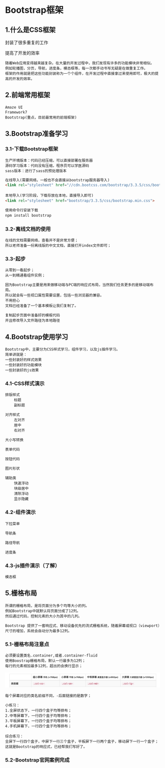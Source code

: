 # Bootstrap框架

## 1.什么是CSS框架

封装了很多重复的工作

提高了开发的效率

```
随着Web应用变得越来越复杂。在大量的开发过程中，我们发现有许多的功能模块非常相似。
例如轮播图，分页，导航，进度条，模态框等，每一次都手动书写无疑是在做重复工作。
框架的作用就是把这些功能封装称为一个个组件，在开发过程中直接拿过来使用即可，极大的提高的开发的效率。
```

## 2.前端常用框架

```
Amaze UI
Framework7
Bootstrap(重点，目前最常用的前端框架)
```

## 3.Bootstrap准备学习

### 3.1-下载Bootstrap框架

```
生产环境版本：代码已经压缩，可以直接部署在服务器
源码学习版本：代码没有压缩，程序员可以学医源码
sass版本：进行了sass的预处理版本
```

```html
在线导入(需要网络，一般也不会直接从bootstrap服务器导入)
<link rel="stylesheet" href="//cdn.bootcss.com/bootstrap/3.3.5/css/bootstrap.min.css">

本地导入(学习阶段，下载存放在本地，直接导入即可)
<link rel="stylesheet" href="bootstrap/3.3.5/css/bootstrap.min.css">
```

```css
使用命令行安装下载
npm install bootstrap
```

### 3.2-离线文档的使用

```
在线的文档需要网络，查看并不是非常方便；
所以老师准备一份离线版的中文文档，直接打开index文件即可；
```

### 3.3-起步

```
从零到一看起步；
从一到精通看组件实例；
```

```
因为Bootstrap主要是用来做移动端与PC端的响应式布局，当然我们任务更多的是移动端布局。
所以就会有一些视口属性需要设置，包括一些浏览器的兼容。
不用担心
文档已经准备了一个基本模板让我们复制了。
```

```
复制起步页面中准备好的模板代码
并且修改导入文件路径为本地路径
```

## 4.Bootstrap使用学习

```
Bootstrap中，主要分为CSS样式学习，组件学习，以及js插件学习。
简单讲就是：
一些封装好的样式效果
一些封装好的功能模块
一些封装好的js效果
```

### 4.1-CSS样式演示

```
排版样式
	标题
	副标题
```

```
对齐样式
	左对齐
	居中
	右对齐
```

```
大小写转换
```

```
表单代码
```

```
按钮代码
```

```
图片形状
```

```
辅助类
	快速浮动
	块级居中
	清除浮动
	显示隐藏
```

### 4.2-组件演示

```
下拉菜单
```

```
导航条
```

```
路径导航
```

```
进度条
```

### 4.3-js插件演示（了解）

```
模态框
```

## 5.栅格布局

```
所谓的栅格布局，是将页面分为多个均等大小的列。
例如Bootstrap中就默认将页面分成了12列。
然后通过代码，控制元素的大小为其中的几列。
```

```
Bootstrap 提供了一套响应式、移动设备优先的流式栅格系统，随着屏幕或视口（viewport）尺寸的增加，系统会自动分为最多12列。
```

### 5.1-栅格布局注意点

```
必须要设置类名.container,或者.container-fluid
使用Boostrap栅格布局，默认一行最多为12列；
每行的元素相加最多12列，超出的会换行显示；
```

<img src="assets/image-20190318130951832.png">

```
每个屏幕对应的类名前缀不同，-后面链接的是数字；
```

```
小练习：
1.全屏状态下，一行四个盒子均等排布；
2.中等屏幕下，一行四个盒子均等排布；
3.平板屏幕下，一行四个盒子均等排布；
4.手机屏幕下，一行四个盒子均等排布；

综合练习：
全屏下一行四个盒子，中屏下一行三个盒子，平板屏下一行两个盒子，移动屏下一行一个盒子；
这就是Bootstrap的响应式，已经帮我们写好了。
```

###  5.2-Bootstrap官网案例完成